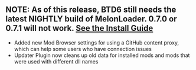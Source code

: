 ## NOTE: As of this release, BTD6 still needs the latest NIGHTLY build of MelonLoader. 0.7.0 or 0.7.1 will not work. [See the Install Guide](https://gurrenm3.github.io/BTD-Mod-Helper/wiki/Install-Guide)
<!--Mod Browser Message Start-->
- Added new Mod Browser settings for using a GitHub content proxy, which can help some users who have connection issues
- Updater Plugin now cleans up old data for installed mods and mods that were used with different dll names